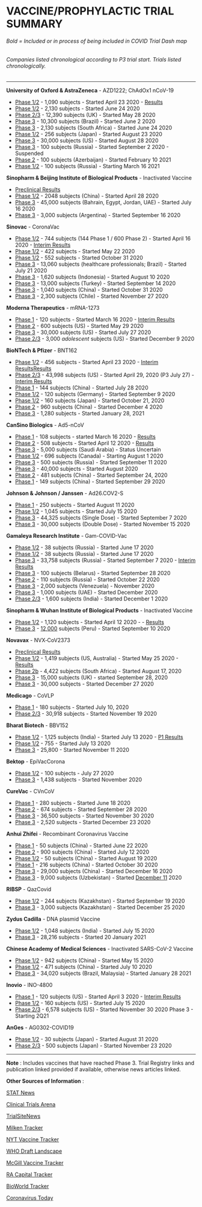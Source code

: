 # VACCINE/PROPHYLACTIC TRIAL SUMMARY

###### Bold = Included or in process of being included in COVID Trial Dash map
###### Companies listed chronological according to P3 trial start. Trials listed chronologically.

---
**University of Oxford &amp; AstraZeneca** - AZD1222; ChAdOx1 nCoV-19
- [Phase 1/2](https://clinicaltrials.gov/ct2/show/NCT04324606) - 1,090 subjects - Started April 23 2020 - [Results](https://www.thelancet.com/journals/lancet/article/PIIS0140-6736(20)31604-4/fulltext)
- [Phase 1/2](https://clinicaltrials.gov/ct2/show/NCT04444674) - 2,130 subjects - Started June 24 2020
- [Phase 2/3](https://clinicaltrials.gov/ct2/show/NCT04400838) - 12,390 subjects (UK) - Started May 28 2020
- [Phase 3](https://www.clinicaltrials.gov/ct2/show/NCT04536051) - 10,300 subjects (Brazil) - Started June 2 2020
- [Phase 3](https://www.clinicaltrials.gov/ct2/show/NCT04444674) - 2,130 subjects (South Africa) - Started June 24 2020
- [Phase 1/2](https://www.clinicaltrials.gov/ct2/show/NCT04568031) - 256 subjects (Japan) - Started August 23 2020
- [Phase 3](https://www.clinicaltrials.gov/ct2/show/NCT04516746) - 30,000 subjects (US) - Started August 28 2020
- [Phase 3](https://www.clinicaltrials.gov/ct2/show/NCT04540393) - 100 subjects (Russia) - Started September 2 2020 - Suspended
- [Phase 2](https://clinicaltrials.gov/ct2/show/NCT04686773) - 100 subjects (Azerbaijan) - Started February 10 2021
- [Phase 1/2](https://clinicaltrials.gov/ct2/show/NCT04684446) - 100 subjects (Russia) - Starting March 16 2021

**Sinopharm &amp; Beijing Institute of Biological Products** - Inactivated Vaccine
- [Preclinical Results](https://www.cell.com/cell/pdf/S0092-8674(20)30695-4.pdf)
- [Phase 1/2](http://www.chictr.org.cn/showproj.aspx?proj=53003) - 2048 subjects (China) - Started April 28 2020
- [Phase 3](https://clinicaltrials.gov/ct2/show/NCT04510207) - 45,000 subjects (Bahrain, Egypt, Jordan, UAE) - Started July 16 2020
- [Phase 3](https://clinicaltrials.gov/ct2/show/NCT04560881?term=NCT04560881&amp;draw=2&amp;rank=1) - 3,000 subjects (Argentina) - Started September 16 2020

**Sinovac** - CoronaVac
- [Phase 1/2](https://clinicaltrials.gov/ct2/show/NCT04352608) - 744 subjects (144 Phase 1 / 600 Phase 2) - Started April 16 2020 - [Interim Results](https://www.statnews.com/2020/06/14/sinovac-early-data-covid19-vaccine-generated-immune-responses/)
- [Phase 1/2](https://clinicaltrials.gov/ct2/show/NCT04383574) - 422 subjects - Started May 22 2020
- [Phase 1/2](https://www.clinicaltrials.gov/ct2/show/NCT04551547) - 552 subjects - Started October 31 2020
- [Phase 3](https://clinicaltrials.gov/ct2/show/NCT04456595) - 13,060 subjects (healthcare professionals; Brazil) - Started July 21 2020
- [Phase 3](https://www.clinicaltrials.gov/ct2/show/NCT04508075) - 1,620 subjects (Indonesia) - Started August 10 2020
- [Phase 3](https://www.clinicaltrials.gov/ct2/show/NCT04582344) - 13,000 subjects (Turkey) - Started September 14 2020
- [Phase 3](https://clinicaltrials.gov/ct2/show/NCT04617483) - 1,040 subjects (China) - Started October 31 2020
- [Phase 3](https://clinicaltrials.gov/ct2/show/NCT04651790) - 2,300 subjects (Chile) - Started November 27 2020

**Moderna Therapeutics** - mRNA-1273
- [Phase 1](https://www.clinicaltrials.gov/ct2/show/NCT04283461) - 120 subjects - Started March 16 2020 - [Interim Results](https://www.nejm.org/doi/full/10.1056/NEJMoa2022483)
- [Phase 2](https://www.clinicaltrials.gov/ct2/show/NCT04405076) - 600 subjects (US) - Started May 29 2020
- [Phase 3](https://clinicaltrials.gov/ct2/show/NCT04470427?term=NCT04470427) - 30,000 subjects (US) - Started July 27 2020
- [Phase 2/3](https://clinicaltrials.gov/ct2/show/NCT04649151) - 3,000 _adolescent_ subjects (US) - Started December 9 2020

**BioNTech &amp; Pfizer** - BNT162
- [Phase 1/2](https://www.clinicaltrials.gov/ct2/show/NCT04380701) - 456 subjects - Started April 23 2020 - [Interim Results](https://www.medrxiv.org/content/10.1101/2020.06.30.20142570v1)[Results](https://www.medrxiv.org/content/10.1101/2020.07.17.20140533v1)
- [Phase 2/3](https://clinicaltrials.gov/ct2/show/NCT04368728) - 43,998 subjects (US) - Started April 29, 2020 (P3 July 27) - [Interim Results](https://investors.pfizer.com/investor-news/press-release-details/2020/Pfizer-and-BioNTech-Announce-Vaccine-Candidate-Against-COVID-19-Achieved-Success-in-First-Interim-Analysis-from-Phase-3-Study/default.aspx)
- [Phase 1](https://www.clinicaltrials.gov/ct2/show/NCT04523571) - 144 subjects (China) - Started July 28 2020
- [Phase 1/2](https://www.clinicaltrials.gov/ct2/show/NCT04537949) - 120 subjects (Germany) - Started September 9 2020
- [Phase 1/2](https://www.clinicaltrials.gov/ct2/show/NCT04588480) - 160 subjects (Japan) - Started October 21, 2020
- [Phase 2](https://www.clinicaltrials.gov/ct2/show/NCT04649021) - 960 subjects (China) - Started December 4 2020
- [Phase 3](https://clinicaltrials.gov/ct2/show/NCT04713553) - 1,280 subjects - Started January 28, 2021

**CanSino Biologics** - Ad5-nCoV
- [Phase 1](https://www.clinicaltrials.gov/ct2/show/NCT04313127) - 108 subjects - started March 16 2020 - [Results](https://www.thelancet.com/pdfs/journals/lancet/PIIS0140-6736(20)31208-3.pdf)
- [Phase 2](https://www.clinicaltrials.gov/ct2/show/NCT04341389) - 508 subjects - Started April 12 2020 - [Results](https://www.thelancet.com/journals/lancet/article/PIIS0140-6736(20)31605-6/fulltext)
- [Phase 3](https://www.clinicaltrialsarena.com/news/cansino-vaccine-saudi-trial/) - 5,000 subjects (Saudi Arabia) - Status Uncertain
- [Phase 1/2](https://clinicaltrials.gov/ct2/show/NCT04398147) - 696 subjects (Canada) - Starting August 1 2020
- [Phase 3](https://www.clinicaltrials.gov/ct2/show/NCT04540419) - 500 subjects (Russia) - Started September 11 2020
- [Phase 3](https://www.clinicaltrials.gov/ct2/show/NCT04526990) - 40,000 subjects - Started August 2020
- [Phase 2](https://www.clinicaltrials.gov/ct2/show/NCT04566770) - 481 subjects (China) - Started September 24, 2020
- [Phase 1](https://clinicaltrials.gov/ct2/show/NCT04552366) - 149 subjects (China) - Started September 29 2020

**Johnson &amp; Johnson / Janssen** - Ad26.COV2-S
- [Phase 1](https://clinicaltrials.gov/ct2/show/NCT04509947) - 250 subjects - Started August 11 2020
- [Phase 1/2](https://www.clinicaltrials.gov/ct2/show/NCT04436276) - 1,045 subjects - Started July 15 2020
- [Phase 3](https://clinicaltrials.gov/ct2/show/NCT04505722) - 44,325 subjects (Single Dose) - Started September 7 2020
- [Phase 3](https://www.clinicaltrials.gov/ct2/show/NCT04614948) - 30,000 subjects (Double Dose) - Started November 15 2020

**Gamaleya Research Institute** - Gam-COVID-Vac
- [Phase 1/2](https://clinicaltrials.gov/ct2/show/NCT04436471) - 38 subjects (Russia) - Started June 17 2020
- [Phase 1/2](https://clinicaltrials.gov/ct2/show/NCT04437875) - 38 subjects (Russia) - Started June 17 2020
- [Phase 3](https://clinicaltrials.gov/ct2/show/NCT04530396) - 33,758 subjects (Russia) - Started September 7 2020 - [Interim Results](https://www.thelancet.com/journals/lancet/article/PIIS0140-6736(21)00234-8/fulltext)
- [Phase 3](https://clinicaltrials.gov/ct2/show/NCT04564716) - 100 subjects (Belarus) - Started September 28 2020
- [Phase 2](https://clinicaltrials.gov/ct2/show/NCT04587219) - 110 subjects (Russia) - Started October 22 2020
- [Phase 3](https://clinicaltrials.gov/ct2/show/NCT04642339) - 2,000 subjects (Venezuela) - November 2020
- [Phase 3](https://clinicaltrials.gov/ct2/show/NCT04656613) - 1,000 subjects (UAE) - Started December 2020
- [Phase 2/3](http://ctri.nic.in/Clinicaltrials/pmaindet2.php?trialid=49102&amp;EncHid=&amp;userName=Sputnik) - 1,600 subjects (India) - Started December 1 2020

**Sinopharm &amp; Wuhan Institute of Biological Products** - Inactivated Vaccine
- [Phase 1/2](https://www.fiercepharma.com/pharma-asia/china-s-sinopharm-touts-100-antibody-response-for-covid-19-vaccine-it-s-already-giving) - 1,120 subjects - Started April 12 2020 - - [Results](https://www.fiercepharma.com/pharma-asia/china-s-sinopharm-touts-100-antibody-response-for-covid-19-vaccine-it-s-already-giving)
- [Phase 3](https://clinicaltrials.gov/ct2/show/NCT04612972) - [12,000](https://www.nytimes.com/live/2020/12/16/world/covid-19-coronavirus#the-clinical-trials-of-a-chinese-vaccine-resume-in-peru-after-a-volunteers-illness-is-deemed-unrelated) subjects (Peru) - Started September 10 2020

**Novavax** - NVX‑CoV2373
- [Preclinical Results](https://www.biorxiv.org/content/10.1101/2020.06.29.178509v1)
- [Phase 1/2](https://www.clinicaltrials.gov/ct2/show/NCT04368988) - 1,419 subjects (US, Australia) - Started May 25 2020 - [Results](https://www.medrxiv.org/content/10.1101/2020.08.05.20168435v1)
- [Phase 2b](https://clinicaltrials.gov/ct2/show/NCT04533399) - 4,422 subjects (South Africa) - Started August 17, 2020
- [Phase 3](https://www.clinicaltrials.gov/ct2/show/NCT04583995) - 15,000 subjects (UK) - started September 28, 2020
- [Phase 3](https://www.clinicaltrials.gov/ct2/show/NCT04611802) - 30,000 subjects - Started December 27 2020

**Medicago** - CoVLP
- [Phase 1](https://www.clinicaltrials.gov/ct2/show/NCT04450004) - 180 subjects - Started July 10, 2020
- [Phase 2/3](https://www.clinicaltrials.gov/ct2/show/NCT04636697) - 30,918 subjects - Started November 19 2020

**Bharat Biotech** - BBV152
- [Phase 1/2](http://ctri.nic.in/Clinicaltrials/showallp.php?mid1=45184&amp;EncHid=&amp;userName=bbv152) - 1,125 subjects (India) - Started July 13 2020 - [P1 Results](https://www.clinicaltrialsarena.com/news/bharat-biotech-covaxin-data/)
- [Phase 1/2](https://clinicaltrials.gov/ct2/show/NCT04471519?term=BBV152&amp;draw=2&amp;rank=1) - 755 - Started July 13 2020
- [Phase 3](http://ctri.nic.in/Clinicaltrials/showallp.php?mid1=48057&amp;EncHid=&amp;userName=CTRI/2020/11/028976) - 25,800 - Started November 11 2020

**Bektop** - EpiVacCorona
- [Phase 1/2](https://clinicaltrials.gov/ct2/show/NCT04527575) - 100 subjects - July 27 2020
- [Phase 3](https://www.interfax.ru/russia/741335) - 1,438 subjects - Started November 2020

**CureVac** - CVnCoV
- [Phase 1](https://www.clinicaltrials.gov/ct2/show/NCT04449276) - 280 subjects - Started June 18 2020
- [Phase 2](https://www.clinicaltrials.gov/ct2/show/NCT04515147) - 674 subjects - Started September 28 2020
- [Phase 3](https://www.clinicaltrials.gov/ct2/show/NCT04652102) - 36,500 subjects - Started November 30 2020
- [Phase 3](https://clinicaltrials.gov/ct2/show/NCT04674189) - 2,520 subjects - Started December 23 2020

**Anhui Zhifei** - Recombinant Coronavirus Vaccine
- [Phase 1](https://clinicaltrials.gov/ct2/show/NCT04445194) - 50 subjects (China) - Started June 22 2020
- [Phase 2](https://clinicaltrials.gov/ct2/show/NCT04466085) - 900 subjects (China) - Started July 12 2020
- [Phase 1/2](https://clinicaltrials.gov/ct2/show/NCT04550351) - 50 subjects (China) - Started August 19 2020
- [Phase 1](https://clinicaltrials.gov/ct2/show/NCT04636333) - 216 subjects (China) - Started October 30 2020
- [Phase 3](https://clinicaltrials.gov/ct2/show/NCT04646590) - 29,000 subjects (China) - Started December 16 2020
- [Phase 3](http://www.xinhuanet.com/english/2021-02/01/c_139713602.htm) - 9,000 subjects (Uzbekistan) - Started [December 11](https://medicalxpress.com/news/2020-12-uzbekistan-phase-trials-chinese-vaccine.html) 2020

**RIBSP** - QazCovid
- [Phase 1/2](https://clinicaltrials.gov/ct2/show/NCT04530357) - 244 subjects (Kazakhstan) - Started September 19 2020
- [Phase 3](https://clinicaltrials.gov/ct2/show/NCT04691908) - 3,000 subjects (Kazakhstan) - Started December 25 2020

**Zydus Cadilla** - DNA plasmid Vaccine
- [Phase 1/2](http://ctri.nic.in/Clinicaltrials/pmaindet2.php?trialid=45306&amp;EncHid=&amp;userName=vaccine) - 1,048 subjects (India) - Started July 15 2020
- [Phase 3](http://ctri.nic.in/Clinicaltrials/pmaindet2.php?trialid=51254&amp;EncHid=&amp;userName=ZyCoV-D) - 28,216 subjects - Started 20 January 2021

**Chinese Academy of Medical Sciences** - Inactivated SARS-CoV-2 Vaccine
- [Phase 1/2](https://clinicaltrials.gov/ct2/show/NCT04412538) - 942 subjects (China) - Started May 15 2020
- [Phase 1/2](https://clinicaltrials.gov/ct2/show/NCT04470609) - 471 subjects (China) - Started July 10 2020
- [Phase 3](https://clinicaltrials.gov/ct2/show/NCT04659239) - 34,020 subjects (Brazil, Malaysia) - Started January 28 2021

**Inovio** - INO-4800
- [Phase 1](https://clinicaltrials.gov/ct2/show/NCT04336410) - 120 subjects (US) - Started April 3 2020 - [Interim Results](https://www.statnews.com/2020/06/30/inovio-claims-positive-results-on-covid-19-vaccine-but-critical-data-are-missing/)
- [Phase 1/2](https://clinicaltrials.gov/ct2/show/NCT04447781) - 160 subjects (US) - Started July 15 2020
- [Phase 2/3](https://www.clinicaltrials.gov/ct2/show/NCT04642638?term=inovio&amp;draw=2&amp;rank=1) - 6,578 subjects (US) - Started November 30 2020
Phase 3 - Starting 2Q21

**AnGes** - AG0302-COVID19
- [Phase 1/2](https://www.clinicaltrials.gov/ct2/show/NCT04527081) - 30 subjects (Japan) - Started August 31 2020
- [Phase 2/3](https://clinicaltrials.gov/ct2/show/NCT04655625) - 500 subjects (Japan) - Started November 23 2020

---
**Note** : Includes vaccines that have reached Phase 3. Trial Registry links and publication linked provided if available, otherwise news articles linked.

**Other Sources of Information** :

[STAT News](https://www.statnews.com/feature/coronavirus/drugs-vaccines-tracker/?utm_campaign=cv_landing#vaccines)

[Clinical Trials Arena](https://www.clinicaltrialsarena.com/tag/coronavirus/)

[TrialSiteNews](https://www.trialsitenews.com/the-covid-19-vaccine-race-status-update-as-of-july-5-2020/)

[Milken Tracker](https://covid-19tracker.milkeninstitute.org/#vaccines_intro)

[NYT Vaccine Tracker](https://www.nytimes.com/interactive/2020/science/coronavirus-vaccine-tracker.html)

[WHO Draft Landscape](https://www.who.int/publications/m/item/draft-landscape-of-covid-19-candidate-vaccines)

[McGill Vaccine Tracker](https://covid19.trackvaccines.org/vaccines/)

[RA Capital Tracker](https://www.racap.com/covid-19)

[BioWorld Tracker](https://www.bioworld.com/COVID19products)

[Coronavirus Today](https://www.coronavirustoday.com/coronavirus-vaccines-0)
